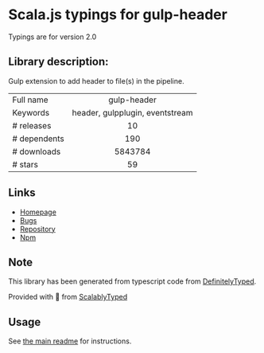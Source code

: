 
# Scala.js typings for gulp-header

Typings are for version 2.0

## Library description:
Gulp extension to add header to file(s) in the pipeline.

|                    |                 |
| ------------------ | :-------------: |
| Full name          | gulp-header |
| Keywords           | header, gulpplugin, eventstream |
| # releases         | 10 |
| # dependents       | 190 |
| # downloads        | 5843784 |
| # stars            | 59 |

## Links
- [Homepage](https://github.com/tracker1/gulp-header#readme)
- [Bugs](https://github.com/tracker1/gulp-header/issues)
- [Repository](https://github.com/tracker1/gulp-header)
- [Npm](https://www.npmjs.com/package/gulp-header)
    


## Note
This library has been generated from typescript code from [DefinitelyTyped](https://definitelytyped.org).

Provided with :purple_heart: from [ScalablyTyped](https://github.com/oyvindberg/ScalablyTyped)

## Usage
See [the main readme](../../readme.md) for instructions.


